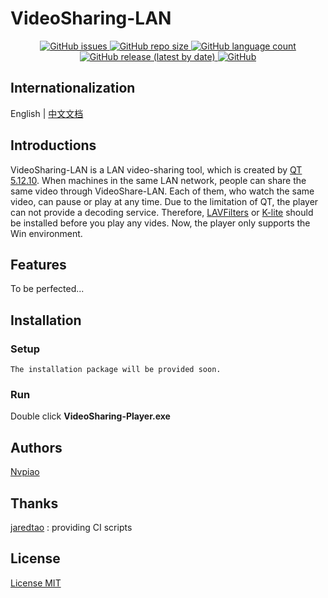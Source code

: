 # VideoSharing-LAN
<center>
    <a href="https://github.com/Nvpiao/VideoSharing-LAN" target="_blank" rel="noopener noreferrer">
        <img alt="GitHub issues" src="https://img.shields.io/github/issues/nvpiao/VideoSharing-LAN">
    </a>
    <a href="https://github.com/Nvpiao/VideoSharing-LAN" target="_blank" rel="noopener noreferrer">
        <img alt="GitHub repo size" src="https://img.shields.io/github/repo-size/Nvpiao/VideoSharing-LAN">
    </a>
    <a href="https://github.com/Nvpiao/VideoSharing-LAN" target="_blank" rel="noopener noreferrer">
        <img alt="GitHub language count" src="https://img.shields.io/github/languages/count/Nvpiao/VideoSharing-LAN">
    </a>
    <a href="https://github.com/Nvpiao/VideoSharing-LAN" target="_blank" rel="noopener noreferrer">
        <img alt="GitHub release (latest by date)" src="https://img.shields.io/github/v/release/nvpiao/VideoSharing-LAN">
    </a>
    <a href="https://github.com/Nvpiao/VideoSharing-LAN" target="_blank" rel="noopener noreferrer">
        <img alt="GitHub" src="https://img.shields.io/github/license/nvpiao/VideoSharing-LAN">
    </a>
</center>

## Internationalization

English | [中文文档](README_zh.md)

## Introductions

VideoSharing-LAN is a LAN video-sharing tool, which is created by [QT 5.12.10](https://github.com/qt/qt5/tree/5.12.10). When machines in the same LAN network, people can share the same video through VideoShare-LAN. Each of them, who watch the same video, can pause or play at any time. Due to the limitation of QT, the player can not provide a decoding service. Therefore, [LAVFilters](https://github.com/Nevcairiel/LAVFilters) or [K-lite](http://www.codecguide.com/download_kl.htm) should be installed before you play any vides. Now, the player only supports the Win environment.

## Features

To be perfected...

## Installation

### Setup
```
The installation package will be provided soon.
```
### Run

Double click **VideoSharing-Player.exe**

##  Authors

[Nvpiao](https://github.com/Nvpiao)

## Thanks
[jaredtao](https://github.com/jaredtao/HelloActions-Qt) : providing CI scripts

## License

[License MIT](LICENSE)
